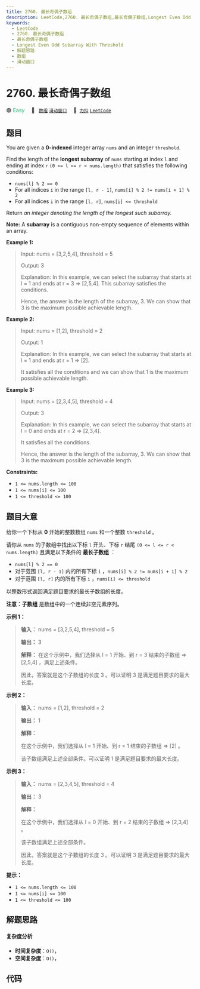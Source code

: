 ```yaml
---
title: 2760. 最长奇偶子数组
description: LeetCode,2760. 最长奇偶子数组,最长奇偶子数组,Longest Even Odd Subarray With Threshold,解题思路,数组,滑动窗口
keywords:
  - LeetCode
  - 2760. 最长奇偶子数组
  - 最长奇偶子数组
  - Longest Even Odd Subarray With Threshold
  - 解题思路
  - 数组
  - 滑动窗口
---
```


# 2760. 最长奇偶子数组

🟢 <font color=#15bd66>Easy</font>&emsp; 🔖&ensp; [`数组`](/tag/array.md) [`滑动窗口`](/tag/sliding-window.md)&emsp; 🔗&ensp;[`力扣`](https://leetcode.cn/problems/longest-even-odd-subarray-with-threshold) [`LeetCode`](https://leetcode.com/problems/longest-even-odd-subarray-with-threshold)

## 题目

You are given a **0-indexed** integer array `nums` and an integer `threshold`.

Find the length of the **longest subarray** of `nums` starting at index `l`
and ending at index `r` `(0 <= l <= r < nums.length)` that satisfies the
following conditions:

  * `nums[l] % 2 == 0`
  * For all indices `i` in the range `[l, r - 1]`, `nums[i] % 2 != nums[i + 1] % 2`
  * For all indices `i` in the range `[l, r]`, `nums[i] <= threshold`

Return _an integer denoting the length of the longest such subarray._

**Note:** A **subarray** is a contiguous non-empty sequence of elements within
an array.



**Example 1:**

> Input: nums = [3,2,5,4], threshold = 5
> 
> Output: 3
> 
> Explanation: In this example, we can select the subarray that starts at l = 1 and ends at r = 3 => [2,5,4]. This subarray satisfies the conditions.
> 
> Hence, the answer is the length of the subarray, 3. We can show that 3 is the maximum possible achievable length.

**Example 2:**

> Input: nums = [1,2], threshold = 2
> 
> Output: 1
> 
> Explanation: In this example, we can select the subarray that starts at l = 1 and ends at r = 1 => [2]. 
> 
> It satisfies all the conditions and we can show that 1 is the maximum possible achievable length.

**Example 3:**

> Input: nums = [2,3,4,5], threshold = 4
> 
> Output: 3
> 
> Explanation: In this example, we can select the subarray that starts at l = 0 and ends at r = 2 => [2,3,4]. 
> 
> It satisfies all the conditions.
> 
> Hence, the answer is the length of the subarray, 3. We can show that 3 is the maximum possible achievable length.

**Constraints:**

  * `1 <= nums.length <= 100 `
  * `1 <= nums[i] <= 100 `
  * `1 <= threshold <= 100`


## 题目大意

给你一个下标从 **0** 开始的整数数组 `nums` 和一个整数 `threshold` 。

请你从 `nums` 的子数组中找出以下标 `l` 开头、下标 `r` 结尾 `(0 <= l <= r < nums.length)` 且满足以下条件的
**最长子数组** ：

  * `nums[l] % 2 == 0`
  * 对于范围 `[l, r - 1]` 内的所有下标 `i` ，`nums[i] % 2 != nums[i + 1] % 2`
  * 对于范围 `[l, r]` 内的所有下标 `i` ，`nums[i] <= threshold`

以整数形式返回满足题目要求的最长子数组的长度。

**注意：子数组** 是数组中的一个连续非空元素序列。



**示例 1：**

> 
> 
> 
> 
> 
> **输入：** nums = [3,2,5,4], threshold = 5
> 
> **输出：** 3
> 
> **解释：** 在这个示例中，我们选择从 l = 1 开始、到 r = 3 结束的子数组 => [2,5,4] ，满足上述条件。
> 
> 因此，答案就是这个子数组的长度 3 。可以证明 3 是满足题目要求的最大长度。

**示例 2：**

> 
> 
> 
> 
> 
> **输入：** nums = [1,2], threshold = 2
> 
> **输出：** 1
> 
> **解释：**
> 
> 在这个示例中，我们选择从 l = 1 开始、到 r = 1 结束的子数组 => [2] 。
> 
> 该子数组满足上述全部条件。可以证明 1 是满足题目要求的最大长度。
> 
> 

**示例 3：**

> 
> 
> 
> 
> 
> **输入：** nums = [2,3,4,5], threshold = 4
> 
> **输出：** 3
> 
> **解释：**
> 
> 在这个示例中，我们选择从 l = 0 开始、到 r = 2 结束的子数组 => [2,3,4] 。 
> 
> 该子数组满足上述全部条件。
> 
> 因此，答案就是这个子数组的长度 3 。可以证明 3 是满足题目要求的最大长度。



**提示：**

  * `1 <= nums.length <= 100 `
  * `1 <= nums[i] <= 100 `
  * `1 <= threshold <= 100`


## 解题思路

#### 复杂度分析

- **时间复杂度**：`O()`，
- **空间复杂度**：`O()`，

## 代码

```javascript

```